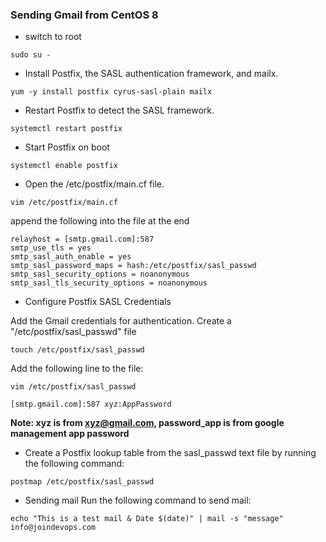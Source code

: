
### Sending Gmail from CentOS 8

* switch to root 
```
sudo su -
```

* Install Postfix, the SASL authentication framework, and mailx.
 ```
yum -y install postfix cyrus-sasl-plain mailx
 ```

* Restart Postfix to detect the SASL framework.
```
systemctl restart postfix 
```

* Start Postfix on boot
```
systemctl enable postfix 
```
* Open the /etc/postfix/main.cf file.
```
vim /etc/postfix/main.cf 
```
append the following into the file at the end

```
relayhost = [smtp.gmail.com]:587
smtp_use_tls = yes
smtp_sasl_auth_enable = yes
smtp_sasl_password_maps = hash:/etc/postfix/sasl_passwd
smtp_sasl_security_options = noanonymous
smtp_sasl_tls_security_options = noanonymous
```
 
*  Configure Postfix SASL Credentials

Add the Gmail credentials for authentication. Create a "/etc/postfix/sasl_passwd" file
```
touch /etc/postfix/sasl_passwd  
```
Add the following line to the file:
```
vim /etc/postfix/sasl_passwd
```
```
[smtp.gmail.com]:587 xyz:AppPassword
 ```
 **Note: xyz is from xyz@gmail.com, password_app is from google management app password**

* Create a Postfix lookup table from the sasl_passwd text file by running the following command:
```
postmap /etc/postfix/sasl_passwd 
```
* Sending mail
Run the following command to send mail:
```
echo "This is a test mail & Date $(date)" | mail -s "message" info@joindevops.com
```
 